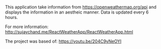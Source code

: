 This application take information from https://openweathermap.org/api and displays the information in an aestheic manner. Data is updated every 6 hours.

For more information: http://sujaychand.me/ReactWeatherApp/ReactWeatherApp.html

The project was based of: https://youtu.be/204C9yNeOYI

